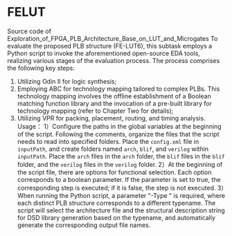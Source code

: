 # FELUT
Source code of Exploration_of_FPGA_PLB_Architecture_Base_on_LUT_and_Microgates
To evaluate the proposed PLB structure (FE-LUT6), this subtask employs a Python script to invoke the aforementioned open-source EDA tools, realizing various stages of the evaluation process. 
The process comprises the following key steps: 
1) Utilizing Odin II for logic synthesis;
2) Employing ABC for technology mapping tailored to complex PLBs. This technology mapping involves the offline establishment of a Boolean matching function library and the invocation of a pre-built library for technology mapping (refer to Chapter Two for details); 
3) Utilizing VPR for packing, placement, routing, and timing analysis.
Usage：
1）Configure the paths in the global variables at the beginning of the script. Following the comments, organize the files that the script needs to read into specified folders. Place the `config.xml` file in `inputPath`, and create folders named `arch`, `blif`, and `verilog` within `inputPath`. Place the `arch` files in the `arch` folder, the `blif` files in the `blif` folder, and the `verilog` files in the `verilog` folder.
2）At the beginning of the script file, there are options for functional selection. Each option corresponds to a boolean parameter. If the parameter is set to true, the corresponding step is executed; if it is false, the step is not executed.
3）When running the Python script, a parameter "-Type <typename>" is required, where each distinct PLB structure corresponds to a different typename. The script will select the architecture file and the structural description string for DSD library generation based on the typename, and automatically generate the corresponding output file names.
